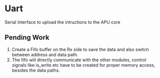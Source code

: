 # **Uart**
Serial Interface to upload the intructions to the APU core


## Pending Work
1. Create a Fifo buffer on the Rx side to save the data and also switch between address and data path.
2. The fifo will directly communicate with the other modules, control signals like is_write etc have to be created for proper memory access, besides the data paths.